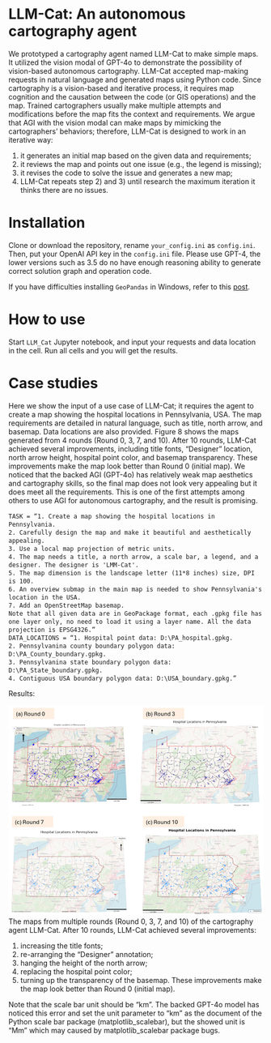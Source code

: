 # LLM-Cat: An autonomous cartography agent
We prototyped a cartography agent named LLM-Cat to make simple maps. It utilized the vision modal of GPT-4o to demonstrate the possibility of vision-based autonomous cartography. LLM-Cat accepted map-making requests in natural language and generated maps using Python code. Since cartography is a vision-based and iterative process, it requires map cognition and the causation between the code (or GIS operations) and the map. Trained cartographers usually make multiple attempts and modifications before the map fits the context and requirements. We argue that AGI with the vision modal can make maps by mimicking the cartographers’ behaviors; therefore, LLM-Cat is designed to work in an iterative way:
1) it generates an initial map based on the given data and requirements; 
2) it reviews the map and points out one issue (e.g., the legend is missing); 
3) it revises the code to solve the issue and generates a new map; 
3) LLM-Cat repeats step 2) and 3) until research the maximum iteration it thinks there are no issues. 

# Installation

Clone or download the repository, rename `your_config.ini` as `config.ini`. Then, put your OpenAI API key in the `config.ini` file. Please use GPT-4, the lower versions such as 3.5 do no have enough reasoning ability to generate correct solution graph and operation code.

If you have difficulties installing `GeoPandas` in Windows, refer to this [post](https://geoffboeing.com/2014/09/using-geopandas-windows/). 


# How to use
Start `LLM_Cat` Jupyter notebook, and input your requests and data location in the cell. Run all cells and you will get the results.
 
# Case studies
Here we show the input of a use case of LLM-Cat; it requires the agent to create a map showing the hospital locations in Pennsylvania, USA. The map requirements are detailed in natural language, such as title, north arrow, and basemap. Data locations are also provided. Figure 8  shows the maps generated from 4 rounds (Round 0, 3, 7, and 10). After 10 rounds, LLM-Cat achieved several improvements, including title fonts,  “Designer” location, north arrow height, hospital point color, and basemap transparency. These improvements make the map look better than Round 0 (initial map). We noticed that the backed AGI (GPT-4o) has relatively weak map aesthetics and cartography skills, so the final map does not look very appealing but it does meet all the requirements. This is one of the first attempts among others to use AGI for autonomous cartography, and the result is promising. 

```angular2html
TASK = “1. Create a map showing the hospital locations in Pennsylvania. 
2. Carefully design the map and make it beautiful and aesthetically appealing. 
3. Use a local map projection of metric units.
4. The map needs a title, a north arrow, a scale bar, a legend, and a designer. The designer is 'LMM-Cat'. 
5. The map dimension is the landscape letter (11*8 inches) size, DPI is 100.
6. An overview submap in the main map is needed to show Pennsylvania's location in the USA.
7. Add an OpenStreetMap basemap.
Note that all given data are in GeoPackage format, each .gpkg file has one layer only, no need to load it using a layer name. All the data projection is EPSG4326.”
DATA_LOCATIONS = “1. Hospital point data: D:\PA_hospital.gpkg.  
2. Pennsylvanina county boundary polygon data: D:\PA_County_boundary.gpkg. 
3. Pennsylvanina state boundary polygon data: D:\PA_State_boundary.gpkg.
4. Contiguous USA boundary polygon data: D:\USA_boundary.gpkg.”
```
Results:

![img.png](images/img.png)
The maps from multiple rounds (Round 0, 3, 7, and 10) of the cartography agent LLM-Cat. After 10 rounds, LLM-Cat achieved several improvements: 
1) increasing the title fonts; 
2) re-arranging the “Designer” annotation; 
3) hanging the height of the north arrow; 
4) replacing the hospital point color; 
5) turning up the transparency of the basemap. These improvements make the map look better than Round 0 (initial map).

Note that the scale bar unit should be “km”. The backed GPT-4o model has noticed this error and set the unit parameter to “km” as the document of the Python scale bar package (matplotlib_scalebar), but the showed unit is “Mm” which may caused by matplotlib_scalebar  package bugs. 
